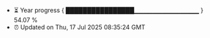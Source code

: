 - ⏳ Year progress { ████████████████▁▁▁▁▁▁▁▁▁▁▁▁▁▁ } 54.07 %
- ⏰ Updated on Thu, 17 Jul 2025 08:35:24 GMT

